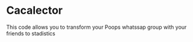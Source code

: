 # Cacalector
This code allows you to transform your Poops whatssap group with your friends to stadistics 
